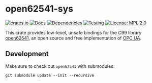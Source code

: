 # open62541-sys

[![crates.io](https://img.shields.io/crates/v/open62541-sys.svg)](https://crates.io/crates/open62541-sys)
[![Docs](https://docs.rs/open62541-sys/badge.svg)](https://docs.rs/open62541-sys)
[![Dependencies](https://deps.rs/repo/github/HMIProject/open62541-sys/status.svg)](https://deps.rs/repo/github/HMIProject/open62541-sys)
[![Testing](https://github.com/HMIProject/open62541-sys/actions/workflows/test.yaml/badge.svg)](https://github.com/HMIProject/open62541-sys/actions/workflows/test.yaml)
[![License: MPL 2.0](https://img.shields.io/badge/License-MPL_2.0-blue.svg)](https://opensource.org/licenses/MPL-2.0)

This crate provides low-level, unsafe bindings for the C99 library
[open62541](https://www.open62541.org), an open source and free implementation of
[OPC UA](https://opcfoundation.org/about/opc-technologies/opc-ua/).

## Development

Make sure to check out `open62541` with submodules:

```shell
git submodule update --init --recursive
```
